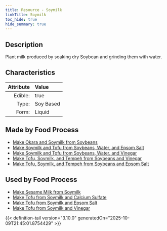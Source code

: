 ```yaml
---
title: Resource - Soymilk
linkTitle: Soymilk
toc_hide: true
hide_summary: true
---
```

<!-- This is generated by the MarsSim HelpGenertor, do not edit. -->

## Description
Plant milk produced by soaking dry Soybean and grinding them with water.

## Characteristics

| Attribute      | Value |
|--------:|:------|
|Edible:|true|
|Type:|Soy Based|
|Form:|Liquid|
 



## Made by Food Process

- [Make Okara and Soymilk from Soybeans](/docs/definitions/food/make-okara-and-soymilk-from-soybeans)
- [Make Soymilk and Tofu from Soybeans, Water, and Epsom Salt](/docs/definitions/food/make-soymilk-and-tofu-from-soybeans--water--and-epsom-salt)
- [Make Soymilk and Tofu from Soybeans, Water, and Vinegar](/docs/definitions/food/make-soymilk-and-tofu-from-soybeans--water--and-vinegar)
- [Make Tofu, Soymilk, and Tempeh from Soybeans and Vinegar](/docs/definitions/food/make-tofu--soymilk--and-tempeh-from-soybeans-and-vinegar)
- [Make Tofu, Soymilk, and Tempeh from Soybeans and Epsom Salt](/docs/definitions/food/make-tofu--soymilk--and-tempeh-from-soybeans-and-epsom-salt)

    
## Used by Food Process

- [Make Sesame Milk from Soymilk](/docs/definitions/food/make-sesame-milk-from-soymilk)
- [Make Tofu from Soymilk and Calcium Sulfate](/docs/definitions/food/make-tofu-from-soymilk-and-calcium-sulfate)
- [Make Tofu from Soymilk and Epsom Salt](/docs/definitions/food/make-tofu-from-soymilk-and-epsom-salt)
- [Make Tofu from Soymilk and Vinegar](/docs/definitions/food/make-tofu-from-soymilk-and-vinegar)



{{< definition-tail version="3.10.0" generatedOn="2025-10-09T21:45:01.8754429" >}}



